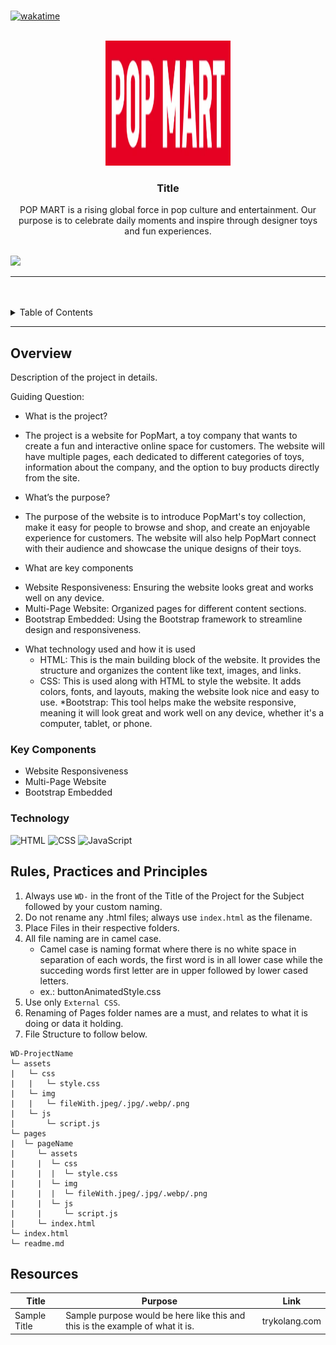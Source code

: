<a name="readme-top">

<br/>

[![wakatime](https://wakatime.com/badge/user/f74285d8-2630-4480-a969-3a8736d4b8e2/project/4ef9f9cf-a711-45d3-a042-e3c60dd81dc7.svg)](https://wakatime.com/badge/user/f74285d8-2630-4480-a969-3a8736d4b8e2/project/4ef9f9cf-a711-45d3-a042-e3c60dd81dc7)

<br />
<div align="center">
  <a href="https://github.com/zyx-0314/">
  <!-- TODO: If you want to add logo or banner you can add it here -->
    <img src="./assets/img/POPMARTLOGO.png" alt="POPMART" width="200" height="200">
  </a>
<!-- TODO: Change Title to the name of the title of your Project -->
  <h3 align="center">Title</h3>
</div>
<!-- TODO: Make a short description -->
<div align="center">
  POP MART is a rising global force in pop culture and entertainment. Our purpose is to celebrate daily moments and inspire through designer toys and fun experiences.
</div>

<br />

<!-- TODO: Change the zyx-0314 into your github username  -->
<!-- TODO: Change the WD-Template-Project into the same name of your folder -->
![](https://visit-counter.vercel.app/counter.png?page=zyx-0314/WD-Template-Project)

---

<br />
<br />

<!-- TODO: If you want to add more layers for your readme -->
<details>
  <summary>Table of Contents</summary>
  <ol>
    <li>
      <a href="#overview">Overview</a>
      <ol>
        <li>
          <a href="#key-components">Key Components</a>
        </li>
        <li>
          <a href="#technology">Technology</a>
        </li>
      </ol>
    </li>
    <li>
      <a href="#rule,-practices-and-principles">Rules, Practices and Principles</a>
    </li>
    <li>
      <a href="#resources">Resources</a>
    </li>
  </ol>
</details>

---

## Overview

<!-- TODO: To be changed -->
<!-- The following are just sample -->
Description of the project in details.

Guiding Question:
  - What is the project?
   * The project is a website for PopMart, a toy company that wants to create a fun and interactive online space for customers. The website will have multiple pages, each dedicated to different categories of toys, information about the company, and the option to buy products directly from the site.

  - What’s the purpose?
   * The purpose of the website is to introduce PopMart's toy collection, make it easy for people to browse and shop, and create an enjoyable experience for customers. The website will also help PopMart connect with their audience and showcase the unique designs of their toys.

  - What are key components
* Website Responsiveness: Ensuring the website looks great and works well on any device.
* Multi-Page Website: Organized pages for different content sections.
* Bootstrap Embedded: Using the Bootstrap framework to streamline design and responsiveness.
  
 - What technology used and how it is used
   * HTML: This is the main building block of the website. It provides the structure and organizes the content like text, images, and links.
   * CSS: This is used along with HTML to style the website. It adds colors, fonts, and layouts, making the website look nice and easy to use.
   *Bootstrap: This tool helps make the website responsive, meaning it will look great and work well on any device, whether it's a computer, tablet, or phone.

### Key Components
<!-- TODO: List of Key Components -->
<!-- The following are just sample -->
- Website Responsiveness
- Multi-Page Website
- Bootstrap Embedded

### Technology
<!-- TODO: List of Technology Used -->
![HTML](https://img.shields.io/badge/HTML-E34F26?style=for-the-badge&logo=html5&logoColor=white)
![CSS](https://img.shields.io/badge/CSS-1572B6?style=for-the-badge&logo=css3&logoColor=white)
![JavaScript](https://img.shields.io/badge/JavaScript-F7DF1E?style=for-the-badge&logo=javascript&logoColor=white)

## Rules, Practices and Principles
1. Always use `WD-` in the front of the Title of the Project for the Subject followed by your custom naming.
2. Do not rename any .html files; always use `index.html` as the filename.
3. Place Files in their respective folders.
4. All file naming are in camel case.
   - Camel case is naming format where there is no white space in separation of each words, the first word is in all lower case while the succeding words first letter are in upper followed by lower cased letters.
   - ex.: buttonAnimatedStyle.css
5. Use only `External CSS`.
6. Renaming of Pages folder names are a must, and relates to what it is doing or data it holding.
7. File Structure to follow below.

```
WD-ProjectName
└─ assets
|   └─ css
|   |   └─ style.css
|   └─ img
|   |   └─ fileWith.jpeg/.jpg/.webp/.png
|   └─ js
|       └─ script.js
└─ pages
|  └─ pageName
|     └─ assets
|     |  └─ css
|     |  |  └─ style.css
|     |  └─ img
|     |  |  └─ fileWith.jpeg/.jpg/.webp/.png
|     |  └─ js
|     |     └─ script.js
|     └─ index.html
└─ index.html
└─ readme.md
```

## Resources

<!-- TODO: Add References -->
| Title | Purpose | Link |
|-|-|-|
| Sample Title | Sample purpose would be here like this and this is the example of what it is. | trykolang.com |

